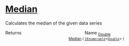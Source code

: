 # [Median](./MathHelper-100663403.md)

Calculates the median of the given data series

Returns<img width=200/>Name
<sub>[Double](https://docs.microsoft.com/en-us/dotnet/api/System.Double)</sub><img width=200/><sub>[Median](./MathHelper-100663403.md) ( [`IEnumerable`](https://docs.microsoft.com/en-us/dotnet/api/System.Collections.Generic.IEnumerable-1)\<[`Double`](https://docs.microsoft.com/en-us/dotnet/api/System.Double)> )</sub><br>


